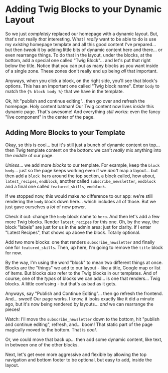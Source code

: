 # Adding Twig Blocks to your Dynamic Layout

So we just *completely* replaced our homepage with a dynamic layout. But, that's
not really *that* interesting. What I *really* want to be able to do is use my
*existing* homepage template and all this good content I've prepared... but then
*tweak* it by adding little bits of dynamic content here and there... or even
rearrange things. To do that in the layout, under the blocks, at the bottom, add
a special one called "Twig Block"... and let's put that right below the title.
Notice that you can put as many blocks as you want inside of a single zone. These
zones don't really end up being *all* that important.

Anyways, when you click a block, on the right side, you'll see that block's options.
This has an important one called "Twig block name". Enter `body` to match the
`{% block body %}` that we have in the template.

Ok, hit "publish and continue editing".. then go over and refresh the homepage.
Holy content batman! Our Twig content now lives *inside* this dynamic page. That's
awesome! And everything *still* works: even the fancy "live component" in the center
of the page.

## Adding More Blocks to your Template

Okay, so this is cool... but it's still just a bunch of dynamic content on top...
then Twig template content on the bottom: we can't *really* mix anything into the
*middle* of our page.

*Unless*... we add more *blocks* to our template. For example, keep the `block body`...
just so the page keeps working even if we *don't* map a layout... but then add a
`block hero` around the top section, a block called, how about, `latest_recipes`,
`endblock`, another called `subscribe_newsletter`, `endblock` and a final one called
`featured_skills`, `endblock`.

If we stopped now, this would make *no* difference to our app: we're still rendering
the `body` block down here... which includes all of those. But we just gave ourselves
a *lot* of new power.

Check it out: change the `body` block name to `hero`. And then let's add a few
more Twig blocks. Render `latest_recipes` for this one. Oh, by the way, the
block "labels" are just for us in the admin area: just for clarity. If I enter
"Latest Recipes", that shows up above the block. Totally optional.

Add two more blocks: one that renders `subscribe_newsletter` and finally one
for `featured_skills`. Then, up here, I'm going to remove the `title` block for now.

By the way, I'm using the word "block" to mean two different things at once. Blocks
are the "things" we add to our layout - like a title, Google map or list of items.
But blocks *also* refer to the Twig blocks in our templates. And of course,
one of the *types* of blocks we can add... is one that renders... Twig blocks.
A little confusing - but that's as bad as it gets.

Anyways, say "Publish and Continue Editing"... then go refresh the frontend. And...
sweet! Our page works. I know, it looks exactly like it did a minute ago, but
it's now being rendered by layouts... *and* we can rearrange the pieces!

Watch: I'll move the `subscribe_newsletter` down to the bottom, hit "publish and
continue editing", refresh, and... boom! That static part of the page magically
moved to the bottom. That is *cool*.

Or, we could move that back up... then add some dynamic content, like text, in
between one of the other blocks.

Next, let's get even more aggressive and flexible by allowing the top navigation
and bottom footer to be optional, but easy to add, inside the layout.
